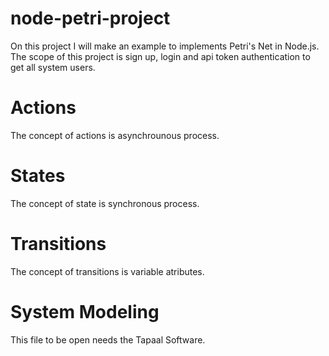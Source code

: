 # node-petri-project
On this project I will make an example to implements Petri's Net in Node.js. The scope of this project is sign up, login and api token authentication to get all system users.

# Actions
The concept of actions is asynchrounous process.

# States
The concept of state is synchronous process.

# Transitions
The concept of transitions is variable atributes.

# System Modeling 
This file to be open needs the Tapaal Software.
